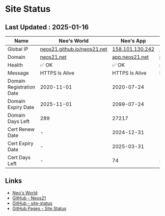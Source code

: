 # Site Status


## Last Updated : 2025-01-16

| Name | Neo's World | Neo's App | Zarigani Cat | Favoriya | Favoriya OSS |
|------|---|---|---|---|---|
| Global IP                | [neos21.github.io/neos21.net](http://neos21.github.io/neos21.net/) | [158.101.130.242](http://158.101.130.242/) | [158.101.130.242](http://158.101.130.242/) | [140.238.56.203](http://140.238.56.203/) | [140.238.56.203](http://140.238.56.203/) |
| Domain                   | [neos21.net](https://neos21.net/) | [app.neos21.net](https://app.neos21.net/) | [nnkp.neos21.net](https://nnkp.neos21.net/) | [favoriya.neos21.net](https://favoriya.neos21.net/) | [oss.favoriya.neos21.net](https://oss.favoriya.neos21.net/) |
| Health                   | ✅ OK | ✅ OK | ✅ OK | ✅ OK | ❌ Error |
| Message                  | HTTPS Is Alive | HTTPS Is Alive | HTTPS Is Alive | HTTPS Is Alive | Site May Be Down |
| Domain Registration Date | 2020-11-01 | 2020-07-24 | 2024-12-01 | 2024-12-19 | UNKNOWN |
| Domain Expiry Date       | 2025-11-01 | 2099-07-24 | 2099-12-01 | 2099-12-19 | UNKNOWN |
| Domain Days Left         | 289 | 27217 | 27347 | 27365 | - |
| Cert Renew Date          | - | 2024-12-31 | 2024-12-01 | 2024-12-19 | UNKNOWN |
| Cert Expiry Date         | - | 2025-03-31 | 2025-03-01 | 2025-03-19 | UNKNOWN |
| Cert Days Left           | - | 74 | 44 | 62 | - |


## Links

- [Neo's World](https://neos21.net/)
- [GitHub - Neos21](https://github.com/Neos21/)
- [GitHub - site-status](https://github.com/Neos21/site-status)
- [GitHub Pages - Site Status](https://neos21.github.io/site-status/)
